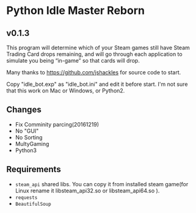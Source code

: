 Python Idle Master Reborn
===========

v0.1.3
-------

This program will determine which of your Steam games still have Steam Trading Card drops remaining, and will go through each application to simulate you being “in-game” so that cards will drop.

Many thanks to https://github.com/jshackles for source code to start.

Copy "idle_bot.exp" as "idle_bot.ini" and edit it before start.
I'm not sure that this work on Mac or Windows, or Python2.

Changes
-------
* Fix Comminity parcing(20161219)
* No "GUI"
* No Sorting
* MultyGaming
* Python3

Requirements
-------
* `steam_api` shared libs. You can copy it from installed steam game(for Linux rename it libsteam_api32.so or libsteam_api64.so ).
* `requests`
* `BeautifulSoup`
